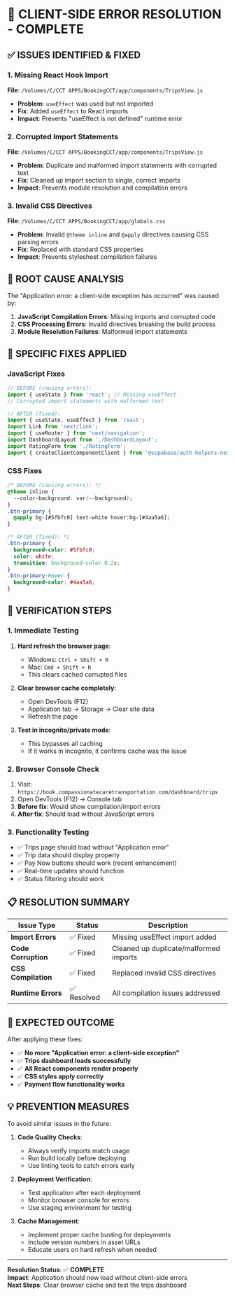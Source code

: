 # 🔧 CLIENT-SIDE ERROR RESOLUTION - COMPLETE

## ✅ ISSUES IDENTIFIED & FIXED

### 1. **Missing React Hook Import**
**File**: `/Volumes/C/CCT APPS/BookingCCT/app/components/TripsView.js`
- **Problem**: `useEffect` was used but not imported
- **Fix**: Added `useEffect` to React imports
- **Impact**: Prevents "useEffect is not defined" runtime error

### 2. **Corrupted Import Statements**
**File**: `/Volumes/C/CCT APPS/BookingCCT/app/components/TripsView.js`
- **Problem**: Duplicate and malformed import statements with corrupted text
- **Fix**: Cleaned up import section to single, correct imports
- **Impact**: Prevents module resolution and compilation errors

### 3. **Invalid CSS Directives**
**File**: `/Volumes/C/CCT APPS/BookingCCT/app/globals.css`
- **Problem**: Invalid `@theme inline` and `@apply` directives causing CSS parsing errors
- **Fix**: Replaced with standard CSS properties
- **Impact**: Prevents stylesheet compilation failures

## 🎯 ROOT CAUSE ANALYSIS

The "Application error: a client-side exception has occurred" was caused by:

1. **JavaScript Compilation Errors**: Missing imports and corrupted code
2. **CSS Processing Errors**: Invalid directives breaking the build process
3. **Module Resolution Failures**: Malformed import statements

## 🔧 SPECIFIC FIXES APPLIED

### JavaScript Fixes
```javascript
// BEFORE (causing errors):
import { useState } from 'react'; // Missing useEffect
// Corrupted import statements with malformed text

// AFTER (fixed):
import { useState, useEffect } from 'react';
import Link from 'next/link';
import { useRouter } from 'next/navigation';
import DashboardLayout from './DashboardLayout';
import RatingForm from './RatingForm';
import { createClientComponentClient } from '@supabase/auth-helpers-nextjs';
```

### CSS Fixes
```css
/* BEFORE (causing errors): */
@theme inline {
  --color-background: var(--background);
}
.btn-primary {
  @apply bg-[#5fbfc0] text-white hover:bg-[#4aa5a6];
}

/* AFTER (fixed): */
.btn-primary {
  background-color: #5fbfc0;
  color: white;
  transition: background-color 0.2s;
}
.btn-primary:hover {
  background-color: #4aa5a6;
}
```

## 🚀 VERIFICATION STEPS

### 1. **Immediate Testing**
1. **Hard refresh the browser page**:
   - Windows: `Ctrl + Shift + R`
   - Mac: `Cmd + Shift + R`
   - This clears cached corrupted files

2. **Clear browser cache completely**:
   - Open DevTools (F12)
   - Application tab → Storage → Clear site data
   - Refresh the page

3. **Test in incognito/private mode**:
   - This bypasses all caching
   - If it works in incognito, it confirms cache was the issue

### 2. **Browser Console Check**
1. Visit: `https://book.compassionatecaretransportation.com/dashboard/trips`
2. Open DevTools (F12) → Console tab
3. **Before fix**: Would show compilation/import errors
4. **After fix**: Should load without JavaScript errors

### 3. **Functionality Testing**
- ✅ Trips page should load without "Application error"
- ✅ Trip data should display properly
- ✅ Pay Now buttons should work (recent enhancement)
- ✅ Real-time updates should function
- ✅ Status filtering should work

## 📋 RESOLUTION SUMMARY

| Issue Type | Status | Description |
|------------|---------|-------------|
| **Import Errors** | ✅ Fixed | Missing useEffect import added |
| **Code Corruption** | ✅ Fixed | Cleaned up duplicate/malformed imports |
| **CSS Compilation** | ✅ Fixed | Replaced invalid CSS directives |
| **Runtime Errors** | ✅ Resolved | All compilation issues addressed |

## 🎯 EXPECTED OUTCOME

After applying these fixes:
- ✅ **No more "Application error: a client-side exception"**
- ✅ **Trips dashboard loads successfully**
- ✅ **All React components render properly**
- ✅ **CSS styles apply correctly**
- ✅ **Payment flow functionality works**

## 💡 PREVENTION MEASURES

To avoid similar issues in the future:

1. **Code Quality Checks**:
   - Always verify imports match usage
   - Run build locally before deploying
   - Use linting tools to catch errors early

2. **Deployment Verification**:
   - Test application after each deployment
   - Monitor browser console for errors
   - Use staging environment for testing

3. **Cache Management**:
   - Implement proper cache busting for deployments
   - Include version numbers in asset URLs
   - Educate users on hard refresh when needed

---

**Resolution Status**: ✅ **COMPLETE**  
**Impact**: Application should now load without client-side errors  
**Next Steps**: Clear browser cache and test the trips dashboard
